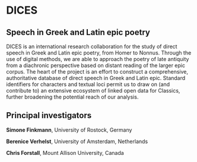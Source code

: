 # DICES 

## Speech in Greek and Latin epic poetry

DICES is an international research collaboration for the study of direct speech in Greek and Latin epic poetry, from Homer to Nonnus. Through the use of digital methods, we are able to approach the poetry of late antiquity from a diachronic perspective based on distant reading of the larger epic corpus. The heart of the project is an effort to construct a comprehensive, authoritative database of direct speech in Greek and Latin epic. Standard identifiers for characters and textual loci permit us to draw on (and contribute to) an extensive ecosystem of linked open data for Classics, further broadening the potential reach of our analysis.

## Principal investigators

**Simone Finkmann**, University of Rostock, Germany

**Berenice Verhelst**, University of Amsterdam, Netherlands

**Chris Forstall**, Mount Allison University, Canada

